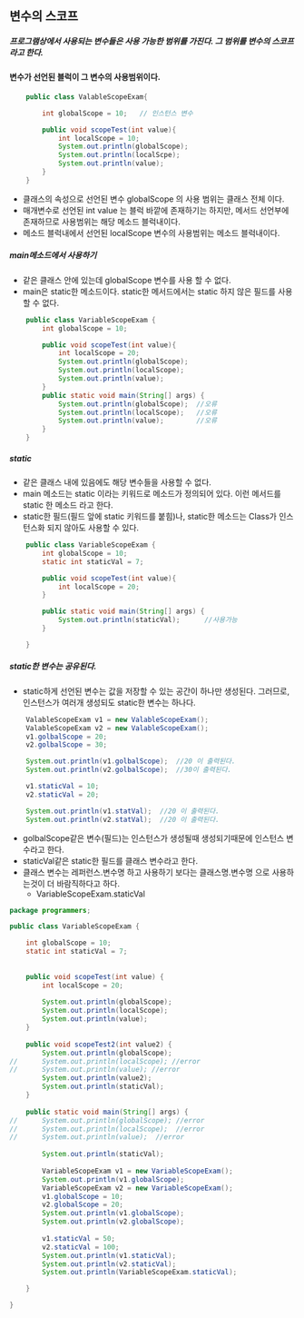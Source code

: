 

## 변수의 스코프

##### 프로그램상에서 사용되는 변수들은 사용 가능한 범위를 가진다. 그 범위를 변수의 스코프라고 한다.

#### 변수가 선언된 블럭이 그 변수의 사용범위이다.

```java
    public class ValableScopeExam{

        int globalScope = 10;   // 인스턴스 변수 

        public void scopeTest(int value){   
            int localScope = 10;
            System.out.println(globalScope);
            System.out.println(localScpe);
            System.out.println(value);
        }
    }
```

- 클래스의 속성으로 선언된 변수 globalScope 의 사용 범위는 클래스 전체 이다.
- 매개변수로 선언된 int value 는 블럭 바깥에 존재하기는 하지만, 메서드 선언부에 존재하므로 사용범위는 해당 메소드 블럭내이다.
- 메소드 블럭내에서 선언된 localScope 변수의 사용범위는 메소드 블럭내이다.

##### main메소드에서 사용하기

- 같은 클래스 안에 있는데 globalScope 변수를 사용 할 수 없다.
- main은 static한 메소드이다. static한 메서드에서는 static 하지 않은 필드를 사용 할 수 없다.

```java
    public class VariableScopeExam {
        int globalScope = 10; 

        public void scopeTest(int value){
            int localScope = 20;            
            System.out.println(globalScope);
            System.out.println(localScope);
            System.out.println(value);
        }   
        public static void main(String[] args) {
            System.out.println(globalScope);  //오류
            System.out.println(localScope);   //오류
            System.out.println(value);        //오류  
        }   
    }
```

##### static

- 같은 클래스 내에 있음에도 해당 변수들을 사용할 수 없다.
- main 메소드는 static 이라는 키워드로 메소드가 정의되어 있다. 이런 메서드를 static 한 메소드 라고 한다.
- static한 필드(필드 앞에 static 키워드를 붙힘)나, static한 메소드는 Class가 인스턴스화 되지 않아도 사용할 수 있다.

```java
    public class VariableScopeExam {
        int globalScope = 10; 
        static int staticVal = 7;

        public void scopeTest(int value){
            int localScope = 20;        
        }

        public static void main(String[] args) {
            System.out.println(staticVal);      //사용가능 
        }

    }
```

##### static한 변수는 공유된다.

- static하게 선언된 변수는 값을 저장할 수 있는 공간이 하나만 생성된다. 그러므로, 인스턴스가 여러개 생성되도 static한 변수는 하나다.

```java
    ValableScopeExam v1 = new ValableScopeExam();
    ValableScopeExam v2 = new ValableScopeExam();
    v1.golbalScope = 20;
    v2.golbalScope = 30; 

    System.out.println(v1.golbalScope);  //20 이 출력된다. 
    System.out.println(v2.golbalScope);  //30이 출력된다. 

    v1.staticVal = 10;
    v2.staticVal = 20; 

    System.out.println(v1.statVal);  //20 이 출력된다. 
    System.out.println(v2.statVal);  //20 이 출력된다. 
```

- golbalScope같은 변수(필드)는 인스턴스가 생성될때 생성되기때문에 인스턴스 변수라고 한다.
- staticVal같은 static한 필드를 클래스 변수라고 한다.
- 클래스 변수는 레퍼런스.변수명 하고 사용하기 보다는 클래스명.변수명 으로 사용하는것이 더 바람직하다고 하다.
  - VariableScopeExam.staticVal



```JAVA
package programmers;

public class VariableScopeExam {

	int globalScope = 10;
	static int staticVal = 7;
	
	
	public void scopeTest(int value) {
		int localScope = 20;
		
		System.out.println(globalScope);
		System.out.println(localScope);
		System.out.println(value);
	}
	
	public void scopeTest2(int value2) {
		System.out.println(globalScope);
//		System.out.println(localScope); //error
//		System.out.println(value); //error
		System.out.println(value2);
		System.out.println(staticVal);
	}
	
	public static void main(String[] args) {
//		System.out.println(globalScope); //error
//		System.out.println(localScope);  //error
//		System.out.println(value);  //error
		
		System.out.println(staticVal);
		
		VariableScopeExam v1 = new VariableScopeExam();
		System.out.println(v1.globalScope);
		VariableScopeExam v2 = new VariableScopeExam();
		v1.globalScope = 10;
		v2.globalScope = 20;
		System.out.println(v1.globalScope);
		System.out.println(v2.globalScope);
		
		v1.staticVal = 50;
		v2.staticVal = 100;
		System.out.println(v1.staticVal);
		System.out.println(v2.staticVal);
		System.out.println(VariableScopeExam.staticVal);

	}

}

```

